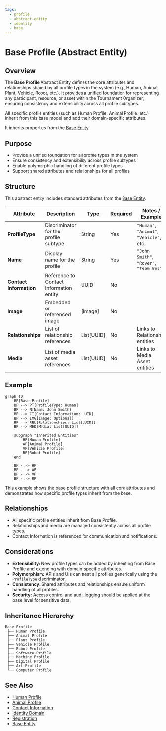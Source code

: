 ```yaml
---
tags:
  - profile
  - abstract-entity
  - identity
  - base
---
```


# Base Profile (Abstract Entity)

## Overview

The **Base Profile** Abstract Entity defines the core attributes and relationships shared by all profile types in the system (e.g., Human, Animal, Plant, Vehicle, Robot, etc.). It provides a unified foundation for representing any participant, resource, or asset within the Tournament Organizer, ensuring consistency and extensibility across all profile subtypes.

All specific profile entities (such as Human Profile, Animal Profile, etc.) inherit from this base model and add their domain-specific attributes.

It inherits properties from the [Base Entity](../../foundation/base_entity.md).

## Purpose

- Provide a unified foundation for all profile types in the system
- Ensure consistency and extensibility across profile subtypes  
- Enable polymorphic handling of different profile types
- Support shared attributes and relationships for all profiles

## Structure

This abstract entity includes standard attributes from the [Base Entity](../../foundation/base_entity.md).

| Attribute               | Description                             | Type       | Required | Notes / Example                          |
| ----------------------- | --------------------------------------- | ---------- | -------- | ---------------------------------------- |
| **ProfileType**         | Discriminator for the profile subtype   | String     | Yes      | `"Human"`, `"Animal"`, `"Vehicle"`, etc. |
| **Name**                | Display name for the profile            | String     | Yes      | `"John Smith"`, `"Rover"`, `"Team Bus"`  |
| **Contact Information** | Reference to Contact Information entity | UUID       | No       |                                          |
| **Image**               | Embedded or referenced image            | [Image]    | No       |                                          |
| **Relationships**       | List of relationship references         | List[UUID] | No       | Links to Relationship entities           |
| **Media**               | List of media asset references          | List[UUID] | No       | Links to Media Asset entities            |

## Example

```mermaid
graph TD
    BP[Base Profile]
    BP --> PT[ProfileType: Human]
    BP --> N[Name: John Smith]
    BP --> CI[Contact Information: UUID]
    BP --> IMG[Image: Optional]
    BP --> REL[Relationships: List[UUID]]
    BP --> MED[Media: List[UUID]]
    
    subgraph "Inherited Entities"
        HP[Human Profile]
        AP[Animal Profile]
        VP[Vehicle Profile]
        RP[Robot Profile]
    end
    
    BP -.-> HP
    BP -.-> AP
    BP -.-> VP
    BP -.-> RP
```

This example shows the base profile structure with all core attributes and demonstrates how specific profile types inherit from the base.

## Relationships

- All specific profile entities inherit from Base Profile.
- Relationships and media are managed consistently across all profile types.
- Contact Information is referenced for communication and notifications.

## Considerations

- **Extensibility:** New profile types can be added by inheriting from Base Profile and extending with domain-specific attributes.
- **Polymorphism:** APIs and UIs can treat all profiles generically using the `ProfileType` discriminator.
- **Consistency:** Shared attributes and relationships ensure uniform handling of all profiles.
- **Security:** Access control and audit logging should be applied at the base level for sensitive data.

## Inheritance Hierarchy

```text
Base Profile
 ├── Human Profile
 ├── Animal Profile
 ├── Plant Profile
 ├── Vehicle Profile
 ├── Robot Profile
 ├── Software Profile
 ├── Machine Profile
 ├── Digital Profile
 ├── Art Profile
 └── Computer Profile
```

## See Also

- [Human Profile](human.md)
- [Animal Profile](animal.md)
- [Contact Information](../contact_information.md)
- [Identity Domain](../README.md)
- [Registration](../../registration/registration.md)
- [Base Entity](../../foundation/base_entity.md)
